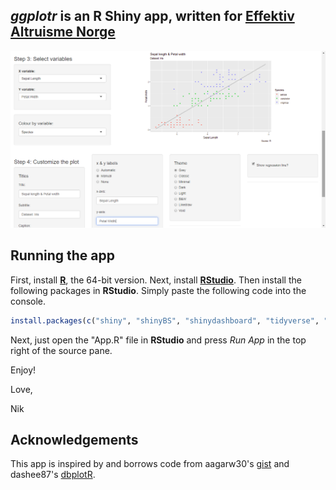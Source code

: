 ## _ggplotr_ is an R Shiny app, written for [Effektiv Altruisme Norge](https://effektivaltruisme.no/)
![](ggplotrpreview.png)

## Running the app

First, install [__R__](https://cran.r-project.org/bin/windows/base/), the 64-bit version.
Next, install [__RStudio__](https://www.rstudio.com/products/rstudio/).
Then install the following packages in __RStudio__. Simply paste the following code into the console.

```R
install.packages(c("shiny", "shinyBS", "shinydashboard", "tidyverse", "DT", "RODBC" ))
```


Next, just open the "App.R" file in __RStudio__ and press _Run App_ in the top right of the source pane.

Enjoy!

Love,

Nik

## Acknowledgements

This app is inspired by and borrows code from aagarw30's [gist](https://gist.github.com/aagarw30/c593799bc7d8557dc863411bb552e4f4) and dashee87's [dbplotR](https://github.com/dashee87/dbplotR).